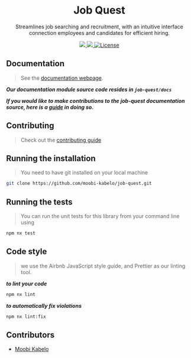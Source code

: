 <div align="center">
  <h1>Job Quest</h1>
</div>
<p align="center">
Streamlines job searching and recruitment, with an intuitive interface connection employees and candidates for efficient hiring.
</p>

<p align="center">
  <a href="https://github.com/moobi-kabelo/job-quest/actions/workflows/nx-cloud.yml">
    <img src="https://github.com/moobi-kabelo/job-quest/actions/workflows/nx-cloud.yml/badge.svg?branch=main"/>
  </a>
  <a href="">
    <img src="https://img.shields.io/github/repo-size/moobi-kabelo/job-quest"/>
  </a>
   <a href="https://github.com/moobi-kabelo/job-quest/blob/main/package.json">
    <img src="https://img.shields.io/npm/l/job-quest-sdk.svg" alt="License" />
  </a>
  <br>
</p>

## Documentation

> See the [documentation webpage](#).

**_Our documentation module source code resides in `job-quest/docs`_**

**_If you would like to make contributions to the job-quest documentation source, here is a [guide](https://github.com/moobi-kabelo/job-quest/blob/main/CONTRIBUTING.md) in doing so._**

## Contributing

> Check out the [contributing guide](CONTRIBUTING.md)

## Running the installation

> You need to have git installed on your local machine

```sh
git clone https://github.com/moobi-kabelo/job-quest.git
```

## Running the tests

> You can run the unit tests for this library from your command line using

```sh
npm nx test
```

## Code style

> we use the Airbnb JavaScript style guide, and Prettier as our linting tool.

**_to lint your code_**

```sh
npm nx lint
```

**_to automatically fix violations_**

```sh
npm nx lint:fix
```

## Contributors

- [Moobi Kabelo](https://github.com/moobi-kabelo)
